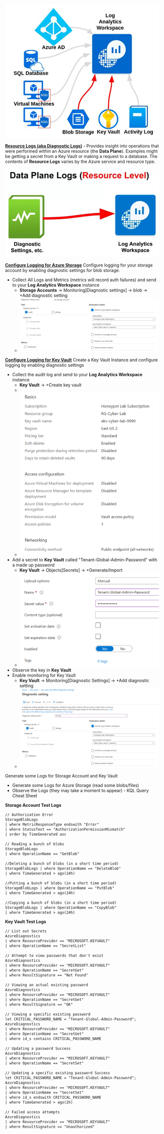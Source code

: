 ![|648](images/250221T10-08-52-h2p88q.jpg)

<b><u>Resource Logs (aka Diagnostic Logs)</u></b> - Provides insight into operations that were performed within an Azure resource (the **Data Plane**). Examples might be getting a secret from a Key Vault or making a request to a database. The contents of **Resource Logs** varies by the Azure service and resource type.

![|521](images/250124T13-21-58-g91lou.jpg)

<b><u>Configure Logging for Azure Storage</u></b>
Configure logging for your storage account by enabling diagnostic settings for blob storage.
- Collect All Logs and Metrics (metrics will record auth failures) and send to your **Log Analytics Workspace** instance
	- **Storage Accounts** -> Monitoring\[Diagnostic settings]  -> blob -> +Add diagnostic setting
	- ![|847](images/250124T13-23-03-tynfz8.jpg)

<b><u>Configure Logging for Key Vault</u></b>
Create a Key Vault Instance and configure logging by enabling diagnostic settings
- Collect the audit log and send to your **Log Analytics Workspace** instance
	- **Key Vault** -> +Create key vault
	- 
	- ![|508](images/250124T13-23-32-qxya3d.jpg)
- Add a secret to **Key Vault** called "Tenant-Global-Admin-Password" with a made up password
	- **Key Vault** -> Objects\[Secrets] -> +Generate/Import
	- ![|497](images/250124T13-23-55-6a99i2.jpg)
- Observe the key in **Key Vault**
- Enable monitoring for Key Vault
	- **Key Vault** -> Monitoring\[Diagnostic Settings] -> +Add diagnostic setting
	- ![|695](images/250124T13-24-08-ivrlp4.jpg)

Generate some Logs for Storage Account and Key Vault
- Generate some Logs for Azure Storage (read some blobs/files)
- Observe the Logs (they may take a moment to appear) -  KQL Query Cheat Sheet

**Storage Account Test Logs**

    // Authorization Error
    StorageBlobLogs 
    | where MetricResponseType endswith "Error" 
    | where StatusText == "AuthorizationPermissionMismatch"
    | order by TimeGenerated asc

    // Reading a bunch of blobs
    StorageBlobLogs
    | where OperationName == "GetBlob"

    //Deleting a bunch of blobs (in a short time period)
    StorageBlobLogs | where OperationName == "DeleteBlob"
    | where TimeGenerated > ago(24h)

    //Putting a bunch of blobs (in a short time period) 
    StorageBlobLogs | where OperationName == "PutBlob"
    | where TimeGenerated > ago(24h)

    //Copying a bunch of blobs (in a short time period)
    StorageBlobLogs | where OperationName == "CopyBlob"
    | where TimeGenerated > ago(24h)


**Key Vault Test Logs**

    // List out Secrets
    AzureDiagnostics
    | where ResourceProvider == "MICROSOFT.KEYVAULT"
    | where OperationName == "SecretList"

    // Attempt to view passwords that don't exist
    AzureDiagnostics
    | where ResourceProvider == "MICROSOFT.KEYVAULT"
    | where OperationName == "SecretGet"
    | where ResultSignature == "Not Found"

    // Viewing an actual existing password
    AzureDiagnostics
    | where ResourceProvider == "MICROSOFT.KEYVAULT"
    | where OperationName == "SecretGet"
    | where ResultSignature == "OK"

    // Viewing a specific existing password
    let CRITICAL_PASSWORD_NAME = "Tenant-Global-Admin-Password";
    AzureDiagnostics
    | where ResourceProvider == "MICROSOFT.KEYVAULT"
    | where OperationName == "SecretGet"
    | where id_s contains CRITICAL_PASSWORD_NAME

    // Updating a password Success
    AzureDiagnostics
    | where ResourceProvider == "MICROSOFT.KEYVAULT" 
    | where OperationName == "SecretSet"

    // Updating a specific existing password Success
    let CRITICAL_PASSWORD_NAME = "Tenant-Global-Admin-Password";
    AzureDiagnostics
    | where ResourceProvider == "MICROSOFT.KEYVAULT" 
    | where OperationName == "SecretSet"
    | where id_s endswith CRITICAL_PASSWORD_NAME
    | where TimeGenerated > ago(2h)

    // Failed access attempts
    AzureDiagnostics
    | where ResourceProvider == "MICROSOFT.KEYVAULT" 
    | where ResultSignature == "Unauthorized"